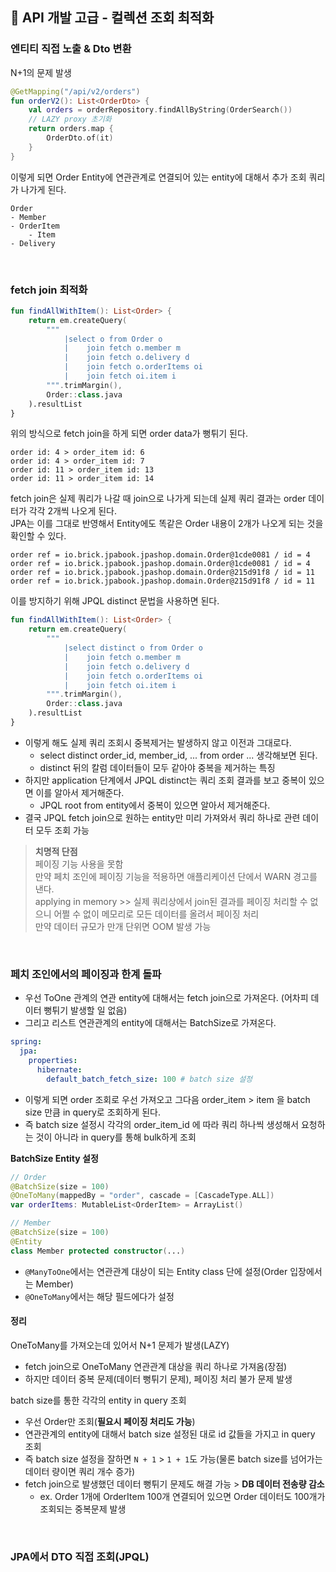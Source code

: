 ## :pushpin: API 개발 고급 - 컬렉션 조회 최적화

### 엔티티 직접 노출 & Dto 변환

N+1의 문제 발생
```kotlin
@GetMapping("/api/v2/orders")
fun orderV2(): List<OrderDto> {
    val orders = orderRepository.findAllByString(OrderSearch())
    // LAZY proxy 초기화
    return orders.map {
        OrderDto.of(it)
    }
}
```
이렇게 되면 Order Entity에 연관관계로 연결되어 있는 entity에 대해서 추가 조회 쿼리가 나가게 된다.  
```
Order
- Member
- OrderItem
    - Item
- Delivery
```

<br>

### fetch join 최적화

```kotlin
fun findAllWithItem(): List<Order> {
    return em.createQuery(
        """
            |select o from Order o
            |    join fetch o.member m
            |    join fetch o.delivery d
            |    join fetch o.orderItems oi
            |    join fetch oi.item i
        """.trimMargin(),
        Order::class.java
    ).resultList
}
```
위의 방식으로 fetch join을 하게 되면 order data가 뻥튀기 된다.
```
order id: 4 > order_item id: 6
order id: 4 > order_item id: 7
order id: 11 > order_item id: 13
order id: 11 > order_item id: 14
```
fetch join은 실제 쿼리가 나갈 때 join으로 나가게 되는데 실제 쿼리 결과는 order 데이터가 각각 2개씩 나오게 된다.  
JPA는 이를 그대로 반영해서 Entity에도 똑같은 Order 내용이 2개가 나오게 되는 것을 확인할 수 있다.
```text
order ref = io.brick.jpabook.jpashop.domain.Order@1cde0081 / id = 4
order ref = io.brick.jpabook.jpashop.domain.Order@1cde0081 / id = 4
order ref = io.brick.jpabook.jpashop.domain.Order@215d91f8 / id = 11
order ref = io.brick.jpabook.jpashop.domain.Order@215d91f8 / id = 11
```
이를 방지하기 위해 JPQL distinct 문법을 사용하면 된다.
```kotlin
fun findAllWithItem(): List<Order> {
    return em.createQuery(
        """
            |select distinct o from Order o
            |    join fetch o.member m
            |    join fetch o.delivery d
            |    join fetch o.orderItems oi
            |    join fetch oi.item i
        """.trimMargin(),
        Order::class.java
    ).resultList
}
```
- 이렇게 해도 실제 쿼리 조회시 중복제거는 발생하지 않고 이전과 그대로다.  
  - select distinct order_id, member_id, ... from order ... 생각해보면 된다.  
  - distinct 뒤의 칼럼 데이터들이 모두 같아야 중복을 제거하는 특징
- 하지만 application 단계에서 JPQL distinct는 쿼리 조회 결과를 보고 중복이 있으면 이를 알아서 제거해준다.  
  - JPQL root from entity에서 중복이 있으면 알아서 제거해준다.
- 결국 JPQL fetch join으로 원하는 entity만 미리 가져와서 쿼리 하나로 관련 데이터 모두 조회 가능

> **치명적 단점**  
> 페이징 기능 사용을 못함  
> 만약 페치 조인에 페이징 기능을 적용하면 애플리케이션 단에서 WARN 경고를 낸다.  
> applying in memory >> 실제 쿼리상에서 join된 결과를 페이징 처리할 수 없으니 어쩔 수 없이 메모리로 모든 데이터를 올려서 페이징 처리  
> 만약 데이터 규모가 만개 단위면 OOM 발생 가능

<br>

### 페치 조인에서의 페이징과 한계 돌파

- 우선 ToOne 관계의 연관 entity에 대해서는 fetch join으로 가져온다. (어차피 데이터 뻥튀기 발생할 일 없음)
- 그리고 리스트 연관관계의 entity에 대해서는 BatchSize로 가져온다.
```yml
spring:
  jpa:
    properties:
      hibernate:
        default_batch_fetch_size: 100 # batch size 설정
```
- 이렇게 되면 order 조회로 우선 가져오고 그다음 order_item > item 을 batch size 만큼 in query로 조회하게 된다.
- 즉 batch size 설정시 각각의 order_item_id 에 따라 쿼리 하나씩 생성해서 요청하는 것이 아니라 in query를 통해 bulk하게 조회

**BatchSize Entity 설정**
```kotlin
// Order
@BatchSize(size = 100)
@OneToMany(mappedBy = "order", cascade = [CascadeType.ALL])
var orderItems: MutableList<OrderItem> = ArrayList()

// Member
@BatchSize(size = 100)
@Entity
class Member protected constructor(...)
```
- `@ManyToOne`에서는 연관관계 대상이 되는 Entity class 단에 설정(Order 입장에서는 Member)
- `@OneToMany`에서는 해당 필드에다가 설정

#### 정리
OneToMany를 가져오는데 있어서 N+1 문제가 발생(LAZY)  
 - fetch join으로 OneToMany 연관관계 대상을 쿼리 하나로 가져옴(장점)
 - 하지만 데이터 중복 문제(데이터 뻥튀기 문제), 페이징 처리 불가 문제 발생  

 batch size를 통한 각각의 entity in query 조회
 - 우선 Order만 조회(**필요시 페이징 처리도 가능**)
 - 연관관계의 entity에 대해서 batch size 설정된 대로 id 값들을 가지고 in query 조회
 - 즉 batch size 설정을 잘하면 `N + 1` > `1 + 1`도 가능(물론 batch size를 넘어가는 데이터 량이면 쿼리 개수 증가)
 - fetch join으로 발생했던 데이터 뻥튀기 문제도 해결 가능 > **DB 데이터 전송량 감소**
   - ex. Order 1개에 OrderItem 100개 연결되어 있으면 Order 데이터도 100개가 조회되는 중복문제 발생

<br>

### JPA에서 DTO 직접 조회(JPQL)

